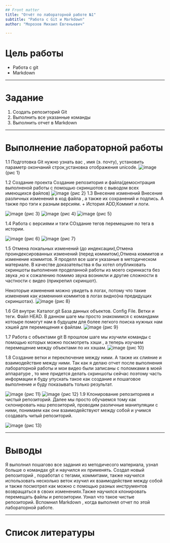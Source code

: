 ```yaml
---
## Front matter
title: "Отчёт по лабораторной работе №1"
subtitle: "Работа с Git и Markdown"
author: "Морозов Михаил Евгеньевич"

---
```


# Цель работы

* Работа с git
* Markdown
  
---

# Задание 

1. Создать репозиторий Git
2. Выполнить все указанные команды
3. Выполнить отчет в Markdown
---

# Выполнение лабораторной работы
1.1 Подготовка
Git нужно узнать вас , имя (э. почту), установить параметр окончаний строк,установка отображения unicode.
![image](https://github.com/kaoliokkk/os-2024/blob/master/labs2024/lab1/lab%201.1%20.png)
{рис 1}



1.2 Создание проекта
Создание репозитория и файла(демоснтрация выполненой работы с помощью скриншотов с выводом всех имеющихся файлов)
![image](https://github.com/kaoliokkk/os-2024/blob/master/labs2024/lab1/lab%201.2.png)
{рис 2}
1.3 Внесение изменений
Внесение различных изменений в код файла , а также их сохранений и подпись. А также про тэги к разным версиям. + История
ADD,Коммит и логи.

![image](https://github.com/kaoliokkk/os-2024/blob/master/labs2024/lab1/lab%201.3.png)
{рис 3}
![image](https://github.com/kaoliokkk/os-2024/blob/master/labs2024/lab1/lab%201.4.png)
{рис 4}
![image](https://github.com/kaoliokkk/os-2024/blob/master/labs2024/lab1/lab%201.5.png)
{рис 5}

1.4 Работа с версиями и тэги
СОздание тегов перемещние по тега в истории.

![image](https://github.com/kaoliokkk/os-2024/blob/master/labs2024/lab1/lab%201.6.png)
{рис 6}
![image](https://github.com/kaoliokkk/os-2024/blob/master/labs2024/lab1/lab%201.7.png)
{рис 7}


1.5 Отмена локальных изменений (до индексации),Отмена проиндексированных изменений (перед коммитом),Отмена коммитов и изменение коммитов.
Я проделл все шаги указаные в методическом материале. В качестве доказательства я бы хотел опубликовать скриншоты выполнения проделанной работы  из моего скринкаста без звука ,но к сожалению помимо звука возникли и другие сложности в частности с видео (прикрепил скриншот).

Некоторые изменения можно увидеть в логах, потому что такие изменения как измениния коммитов в логах видно(на предидущих скриншотах). 
![image](https://github.com/kaoliokkk/os-2024/blob/master/labs2024/lab1/lab%201.8.png)
{рис 8}

1.6 Git внутри: Каталог.git База данных объектов. Config File. Ветки и теги. Файл HEAD.
В данном шаге мы просто знакомимся с командами котоыре помогут нам в будущем для более легкого поиска нужных нам хэшей для перемещения к файлам.
![image](https://github.com/kaoliokkk/os-2024/blob/master/labs2024/lab1/lab%201.9.png)
{рис 9}

1.7 Работа с объектами git
В прошлом шаге мы изучили команды с помощью которых можно посмотреть хэши , а теперь изучаем перемещение между объектами по их хэшам.
![image](https://github.com/kaoliokkk/os-2024/blob/master/labs2024/lab1/lab%201.10.png)
{рис 10}

1.8 Создание ветки и переключение между ними. А также их слияние и взаимодействие между ними.
Так как я делаю отчет после выполнения лабораторной работы и мои видео были записаны с поломками в моей аппаратуре , то мне придется делать скриншоты сейчас поэтому часть информации я буду упускать такое как создание и пошаговое выполнение и буду показывать только результат. 

![image](https://github.com/kaoliokkk/os-2024/blob/master/labs2024/lab1/lab%201.11.png)
{рис 11}
![image](https://github.com/kaoliokkk/os-2024/blob/master/labs2024/lab1/lab%201.12.png)
{рис 12}
1.9 Клонирование репозиториев и чистый репозиторий.
Далее мы просто обучаемся тому как склонировать наш репозиторий, проводим различные манипуляции с ними, понимаем как они взаимодействуют между собой и учимся создавать читый репозиторий.

![image](https://github.com/kaoliokkk/os-2024/blob/master/labs2024/lab1/lab%201.13.png)
{рис 13}


---
# Выводы
Я выполнил пошагово все задания из методичесого материала, узнал больше о командах git и научился их применять. Создал новый репозиторий , поработал с тегами, коммитами, также научился использовать несколько веток изучил их взаимодействие между собой и также посмотрел как можно с помощью разных инструментов возвращаться в своих изменениях.Также научился клонировать перемещать файлы и репозитории. Узнал что такое чистые репозиторий.
Вспомнил Markdown , когда выполнял отчет по этой лабораторной работе.


---

# Список литературы


